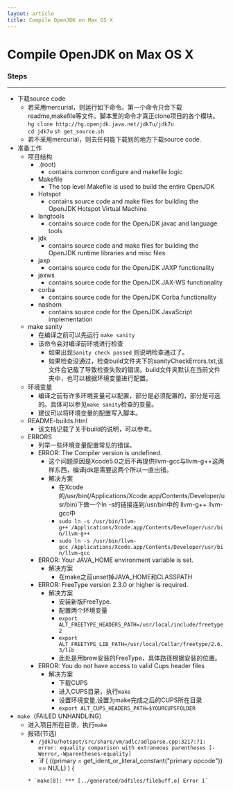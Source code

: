 ```yaml
---
layout: article
title: Compile OpenJDK on Max OS X
---
```


# Compile OpenJDK on Max OS X

### Steps
---

* 下载source code
    * 若采用mercurial，则运行如下命令。第一个命令只会下载readme,makefile等文件。脚本里的命令才真正clone项目的各个模块。
        `hg clone http://hg.openjdk.java.net/jdk7u/jdk7u`     
        `cd jdk7u`
        `sh get_source.sh`
    * 若不采用mercurial，则去任何能下载到的地方下载source code.
* 准备工作
    * 项目结构
        * .(root)
            * contains common configure and makefile logic
        * Makefile
            - The top level Makefile is used to build the entire OpenJDK
        * Hotspot
            - contains source code and make files for building the OpenJDK Hotspot Virtual Machine
        * langtools
            - contains source code for the OpenJDK javac and language tools
        * jdk
            - contains source code and make files for building the OpenJDK runtime libraries and misc files
        * jaxp
            - contains source code for the OpenJDK JAXP functionality
        * jaxws
            - contains source code for the OpenJDK JAX-WS functionality
        * corba
            - contains source code for the OpenJDK Corba functionality
        * nashorn
            - contains source code for the OpenJDK JavaScript implementation
    * make sanity
        * 在编译之前可以先运行 `make sanity`
        * 该命令会对编译前环境进行检查
            - 如果出现`Sanity check passed` 则说明检查通过了。
            - 如果检查没通过，检查build文件夹下的sanityCheckErrors.txt,该文件会记载了导致检查失败的错误。build文件夹默认在当前文件夹中，也可以根据环境变量进行配置。
    * 环境变量
        * 编译之前有许多环境变量可以配置，部分是必须配置的，部分是可选的。具体可以参见`make sanity`检查的变量。
        * 建议可以将环境变量的配置写入脚本。
    * README-builds.html
        * 该文档记载了关于build的说明，可以参考。
    * ERRORS
        * 列举一些环境变量配置常见的错误。
        * ERROR: The Compiler version is undefined. 
            - 这个问题原因是Xcode5.0之后不再提供llvm-gcc与llvm-g++这两样东西，编译jdk是需要这两个所以一直出错。
            - 解决方案
                + 在Xcode的/usr/bin(/Applications/Xcode.app/Contents/Developer/usr/bin)下做一个ln -s的链接连到/usr/bin中的 llvm-g++ llvm-gcc中
                + `sudo ln -s /usr/bin/llvm-g++ /Applications/Xcode.app/Contents/Developer/usr/bin/llvm-g++`
                + `sudo ln -s /usr/bin/llvm-gcc /Applications/Xcode.app/Contents/Developer/usr/bin/llvm-gcc`
        * ERROR: Your JAVA_HOME environment variable is set.
            - 解决方案
                + 在make之前unset掉JAVA_HOME和CLASSPATH
        * ERROR: FreeType version  2.3.0  or higher is required.
            - 解决方案
                + 安装新版FreeType. 
                + 配置两个环境变量
                + `export ALT_FREETYPE_HEADERS_PATH=/usr/local/include/freetype2`
                + `export ALT_FREETYPE_LIB_PATH=/usr/local/Cellar/freetype/2.6.3/lib`
                + 此处是用brew安装的FreeType，具体路径根据安装的位置。
        * ERROR: You do not have access to valid Cups header files
            - 解决方案
                + 下载CUPS
                + 进入CUPS目录，执行`make`
                + 设置环境变量,设置为make完成之后的CUPS所在目录
                + `export ALT_CUPS_HEADERS_PATH=$YOURCUPSFOLDER`
* `make`（FAILED UNHANDLING）
    * 进入项目所在目录，执行`make`
    * 报错(节选)
        * `/jdk7u/hotspot/src/share/vm/adlc/adlparse.cpp:3217:71: error: equality comparison with extraneous parentheses [-Werror,-Wparentheses-equality]`
        * `if ( ((primary = get_ident_or_literal_constant("primary opcode")) == NULL) ) {
        ~~~~~~~~~~~~~~~~~~~~~~~~~~~~~~~~~~~~~~~~~~~~~~~~~~~~~~~~~~~~^~~~~~~ `
        * `make[8]: *** [../generated/adfiles/filebuff.o] Error 1`


